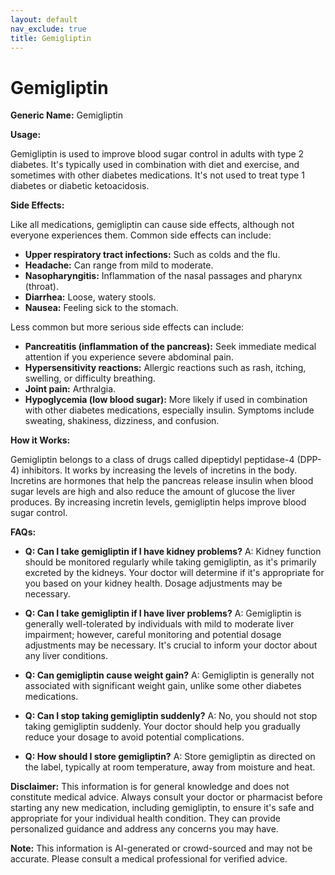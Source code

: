 ```yaml
---
layout: default
nav_exclude: true
title: Gemigliptin
---
```


# Gemigliptin

**Generic Name:** Gemigliptin

**Usage:**

Gemigliptin is used to improve blood sugar control in adults with type 2 diabetes. It's typically used in combination with diet and exercise, and sometimes with other diabetes medications.  It's not used to treat type 1 diabetes or diabetic ketoacidosis.

**Side Effects:**

Like all medications, gemigliptin can cause side effects, although not everyone experiences them.  Common side effects can include:

* **Upper respiratory tract infections:**  Such as colds and the flu.
* **Headache:**  Can range from mild to moderate.
* **Nasopharyngitis:** Inflammation of the nasal passages and pharynx (throat).
* **Diarrhea:** Loose, watery stools.
* **Nausea:** Feeling sick to the stomach.

Less common but more serious side effects can include:

* **Pancreatitis (inflammation of the pancreas):**  Seek immediate medical attention if you experience severe abdominal pain.
* **Hypersensitivity reactions:**  Allergic reactions such as rash, itching, swelling, or difficulty breathing.
* **Joint pain:**  Arthralgia.
* **Hypoglycemia (low blood sugar):** More likely if used in combination with other diabetes medications, especially insulin. Symptoms include sweating, shakiness, dizziness, and confusion.


**How it Works:**

Gemigliptin belongs to a class of drugs called dipeptidyl peptidase-4 (DPP-4) inhibitors.  It works by increasing the levels of incretins in the body. Incretins are hormones that help the pancreas release insulin when blood sugar levels are high and also reduce the amount of glucose the liver produces. By increasing incretin levels, gemigliptin helps improve blood sugar control.

**FAQs:**

* **Q: Can I take gemigliptin if I have kidney problems?** A:  Kidney function should be monitored regularly while taking gemigliptin, as it's primarily excreted by the kidneys.  Your doctor will determine if it's appropriate for you based on your kidney health.  Dosage adjustments may be necessary.

* **Q: Can I take gemigliptin if I have liver problems?** A:  Gemigliptin is generally well-tolerated by individuals with mild to moderate liver impairment; however, careful monitoring and potential dosage adjustments may be necessary.  It's crucial to inform your doctor about any liver conditions.

* **Q: Can gemigliptin cause weight gain?** A:  Gemigliptin is generally not associated with significant weight gain, unlike some other diabetes medications.

* **Q:  Can I stop taking gemigliptin suddenly?** A: No, you should not stop taking gemigliptin suddenly.  Your doctor should help you gradually reduce your dosage to avoid potential complications.

* **Q:  How should I store gemigliptin?** A: Store gemigliptin as directed on the label, typically at room temperature, away from moisture and heat.

**Disclaimer:**  This information is for general knowledge and does not constitute medical advice.  Always consult your doctor or pharmacist before starting any new medication, including gemigliptin, to ensure it's safe and appropriate for your individual health condition.  They can provide personalized guidance and address any concerns you may have.


**Note:** This information is AI-generated or crowd-sourced and may not be accurate. Please consult a medical professional for verified advice.